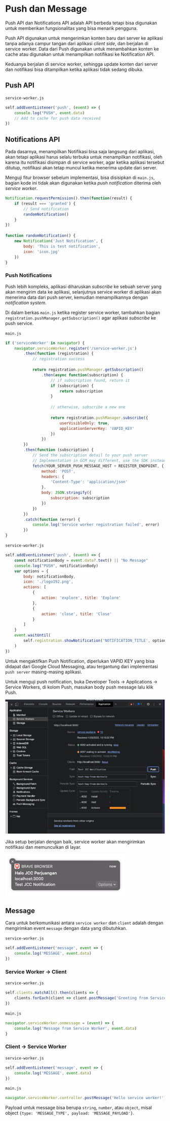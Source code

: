 # Push dan Message

Push API dan Notifications API adalah API berbeda tetapi bisa digunakan untuk memberikan fungsionalitas yang bisa menarik pengguna.

Push API digunakan untuk mengerimkan konten baru dari server ke aplikasi tanpa adanya campur tangan dari aplikasi _client side_, dan berjalan di service worker. Data dari Push digunakan untuk menambahkan konten ke cache atau digunakan untuk menampilkan notifikasi ke Notification API.

Keduanya berjalan di service worker, sehingga update konten dari server dan notifikasi bisa ditampilkan ketika aplikasi tidak sedang dibuka.

## Push API

`service-worker.js`

```js
self.addEventListener('push', (event) => {
    console.log("PUSH", event.data)
    // Add to cache for push data received
})
```

## Notifications API

Pada dasarnya, menampilkan Notifikasi bisa saja langsung dari aplikasi, akan tetapi aplikasi harus selalu terbuka untuk menampilkan notifikasi, oleh karena itu notifikasi disimpan di service worker, agar ketika aplikasi tersebut ditutup, notifikasi akan tetap muncul ketika menerima update dari server.

Menguji fitur browser sebelum implementasi, bisa disisipkan di `main.js`, bagian kode ini tidak akan digunakan ketika _push notification_ diterima oleh _service worker_.

```js
Notification.requestPermission().then(function(result) {
    if (result === 'granted') {
        // Send notification
        randomNotification()
    }
})

function randomNotification() {
    new Notification('Just Notification', {
        body: 'This is test notification',
        icon: 'icon.jpg'
    })
}

```

### Push Notifications

Push lebih kompleks, aplikasi diharuskan _subscribe_ ke sebuah server yang akan mengirim data ke aplikasi, selanjutnya service worker di aplikasi akan menerima data dari push server, kemudian menampilkannya dengan _notification system_.

Di dalam berkas `main.js` ketika register service worker, tambahkan bagian `registration.pushManager.getSubscription()` agar aplikasi _subscribe_ ke push service.

`main.js`

```js
if ('serviceWorker' in navigator) {
    navigator.serviceWorker.register('/service-worker.js')
        .then(function (registration) {
            // registration success

            return registration.pushManager.getSubscription()
                .then(async function(subscription) {
                    // if subscription found, return it
                    if (subscription) {
                        return subscription
                    }

                    // otherwise, subscribe a new one

                    return registration.pushManager.subscribe({
                        userVisibleOnly: true,
                        applicationServerKey: 'VAPID_KEY'
                    })
                })
        })
        .then(function (subscription) {
            // Send the subscription detail to your push server
            // Implementation in GCM may different, use the SDK instead
            fetch(YOUR_SERVER_PUSH_MESSAGE_HOST + REGISTER_ENDPOINT, {
                method: 'POST',
                headers: {
                    'Content-Type': 'application/json'
                },
                body: JSON.stringify({
                    subscription: subscription
                })
            })
        })
        .catch(function (error) {
            console.log('Service worker registration failed', error)
        })
}
```

`service-worker.js`

```js
self.addEventListener('push', (event) => {
    const notificationBody = event.data?.text() || "No Message"
    console.log("PUSH", notificationBody)
    var options = {
        body: notificationBody,
        icon: './logo192.png',
        actions: [
            {
                action: 'explore', title: 'Explore'
            },
            {
                action: 'close', title: 'Close'
            }
        ]
    }
    event.waitUntil(
        self.registration.showNotification('NOTIFICATION_TITLE', options)
    )
})

```

Untuk mengaktifkan Push Notification, diperlukan VAPID KEY yang bisa didapat dari Google Cloud Messaging, atau tergantung dari implementasi `push server` masing-masing aplikasi.

Untuk menguji push notification, buka Developer Tools -> Applications -> Service Workers, di kolom Push, masukan body push message lalu klik Push.

![Push Test](assets/push-test.png)

Jika setup berjalan dengan baik, service worker akan mengirimkan notifikasi dan memunculkan di layar.

![Push Received](assets/push-received.png)


## Message

Cara untuk berkomunikasi antara `service worker` dan `client` adalah dengan mengirimkan event `message` dengan data yang dibutuhkan.

`service-worker.js`

```js
self.addEventListener('message', event => {
    console.log('MESSAGE', event.data)
})
```

### Service Worker -> Client

`service-worker.js`

```js
self.clients.matchAll().then(clients => {
    clients.forEach(client => client.postMessage('Greeting from Service Worker'))
})
```

`main.js`

```js
navigator.serviceWorker.onmessage = (event) => {
    console.log('Message from Service Worker', event.data)
}
```

### Client -> Service Worker

`service-worker.js`

```js
self.addEventListener('message', event => {
    console.log('MESSAGE', event.data)
})
```

`main.js`

```js
navigator.serviceWorker.controller.postMessage('Hello service worker!')
```

Payload untuk message bisa berupa `string`, `number`, atau `object`, misal object `{type: 'MESSAGE_TYPE', payload: 'MESSAGE_PAYLOAD'}`.

